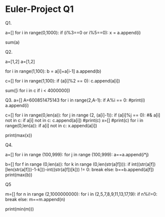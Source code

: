 # Euler-Project Q1
Q1.

a=[]
for i in range(0,1000):
    if (i%3==0 or i%5==0):
        x = a.append(i)

sum(a)


Q2. 


a=[1,2]
a=[1,2]

for i in range(1,100):
    b = a[i]+a[i-1]
    a.append(b)
    

c=[]
for i in range(1,100):
    if (a[i]%2 == 0):
        c.append(a[i])


sum([i for i in c if i < 4000000])

Q3. 
a=[]
A=600851475143
for i in range(2,A-1):
    if A%i == 0:
        #print(i)
        a.append(i)


c=[]
for i in range(0,len(a)):
    for j in range (2, (a[i]-1)):
        if (a[i]%j == 0): #& a[i] not in c:
            if a[i] not in c:
                 c.append(a[i])
#print(c)
x=[]
#print(c)
for i in range(0,len(a)):
    if a[i] not in c:
        x.append(a[i])
        
print(max(x))

Q4.

a=[]
for i in range (100,999):
    for j in range (100,999):
        a==a.append(i*j)

b=[]
for f in range (0,len(a)):
    for k in range (0,len(str(a[f]))): 
            if int((str(a[f])[len(str(a[f]))-1-k]))-int((str(a[f])[k])) != 0: 
                break
    else:
                b==b.append(a[f])
print(max(b))

Q5

m=[]
for n in range (2,1000000000):
    for i in (2,5,7,8,9,11,13,17,19):
        if n%i!=0:
            break
    else:
        m==m.append(n)
            

print(min(m)))
